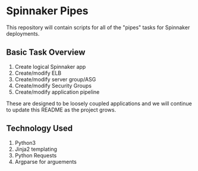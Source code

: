 # Spinnaker Pipes

This repository will contain scripts for all of the "pipes" tasks for Spinnaker
deployments.


## Basic Task Overview

1. Create logical Spinnaker app
1. Create/modify ELB
1. Create/modify server group/ASG
1. Create/modify Security Groups
1. Create/modify application pipeline

These are designed to be loosely coupled applications and we will continue to
update this README as the project grows.


## Technology Used

1. Python3
1. Jinja2 templating
1. Python Requests
1. Argparse for arguements
